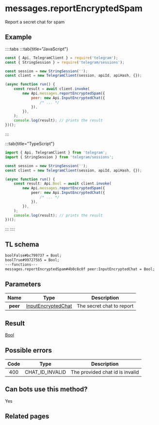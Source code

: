 # messages.reportEncryptedSpam

Report a secret chat for spam

## Example

::::tabs
:::tab{title="JavaScript"}

```js
const { Api, TelegramClient } = require('telegram');
const { StringSession } = require('telegram/sessions');

const session = new StringSession('');
const client = new TelegramClient(session, apiId, apiHash, {});

(async function run() {
    const result = await client.invoke(
        new Api.messages.reportEncryptedSpam({
            peer: new Api.InputEncryptedChat({
                /* ... */
            }),
        }),
    );
    console.log(result); // prints the result
})();
```

:::

:::tab{title="TypeScript"}

```ts
import { Api, TelegramClient } from 'telegram';
import { StringSession } from 'telegram/sessions';

const session = new StringSession('');
const client = new TelegramClient(session, apiId, apiHash, {});

(async function run() {
    const result: Api.Bool = await client.invoke(
        new Api.messages.reportEncryptedSpam({
            peer: new Api.InputEncryptedChat({
                /* ... */
            }),
        }),
    );
    console.log(result); // prints the result
})();
```

:::
::::

## TL schema

```txt
boolFalse#bc799737 = Bool;
boolTrue#997275b5 = Bool;
---functions---
messages.reportEncryptedSpam#4b0c8c0f peer:InputEncryptedChat = Bool;
```

## Parameters

|   Name   | Type                                                                    | Description               |
| :------: | ----------------------------------------------------------------------- | ------------------------- |
| **peer** | [InputEncryptedChat](https://core.telegram.org/type/InputEncryptedChat) | The secret chat to report |

## Result

[Bool](https://core.telegram.org/type/Bool)

## Possible errors

| Code | Type            | Description                     |
| :--: | --------------- | ------------------------------- |
| 400  | CHAT_ID_INVALID | The provided chat id is invalid |

## Can bots use this method?

Yes

## Related pages
